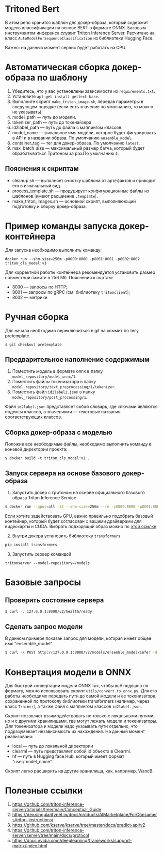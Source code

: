# Tritoned Bert
В этом репо хранится шаблон для докер-образа, который содержит модель классификации на основе BERT в формате ONNX. Базовым инструментом инференса служит Trtiton Inference Server. Расчитано на класс `AutoModelForSequenceClassification` из библиотеки Hugging Face.

Важно: на данный момент сервис будет работать на CPU.

# Автоматическая сборка докер-образа по шаблону

1. Убедитесь, что у вас установлены зависимости из `requirements.txt`.
2. Установите `apt-get install gettext-base`.
4. Выполните скрипт `make_triton_image.sh`, передав параметры в следующем порядке (если есть значение по умолчанию, то можно не указывать):
  1. model_path — путь до модели.
  2. tokenizer_path — путь до токенайзера.
  3. id2label_path — путь до файла с маппингом классов.
  4. model_name — финальное имя модели, которое будет фигурировать в API и в названии образа. По умолчанию `ensemble_model`.
  5. container_tag — тег для докер-образа. По умолчанию `latest`.
  6. max_batch_size — максимальный размер батча, который будет обрабатываться Тритоном за раз.По умолчанию `4`.
  
## Пояснения к скриптам

* cleanup.sh — выполняет очистку шаблона от артефактов и приводит его в изначальный вид.
* process_template.sh — продуцирует конфигурационные файлы из шаблонов (имеют расшиение `.template`).
* make_triton_images.sh — основной скрипт, выполняюющий подготовку и сборку докер-образа.

# Пример команды запуска докер-контейнера

Для запуска необходимо выполнить команду:
```
docker run --shm-size=256m -p8000:8000 -p8001:8001 -p8002:8002 triton_cls_model:v1
```
Для корректной работы контейнера рекомендуется установить размер совместной памяти в 256 Мб. Пояснения к портам:
* 8000 — запросы по HTTP;
* 8001 — запросы по gRPC (см. библиотеку `tritonclient`);
* 8002 — метрики.

# Ручная сборка

Для начала необходимо переключиться в git на коммит по тегу pretemplate.
```
$ git checkout pretemplate
```

## Предварительное наполнение содержимым

1. Поместить модель в формате onnx в папку `model_repository/model_onnx/1`.
2. Поместить файлы токенизатора в папку `model_repository/text_preprocessing/1/tokenizer`.
3. Поместить файл `id2label2.json` в папку `model_repository/post_processing/1`.

Файл `id2label.json` представляет собой словарь, где ключами являются индексы классов, а значениями — текстовые названия соответствующих классов.

## Сборка докер-образа с моделью

Положив все необходимые файлы, необходимо выполнить команду в коневой директории проекта:
```
$ docker build -t triton_cls_model:v1 .
```

## Запуск сервера на основе базового докер-образа

1. Запустить докер с тритоном на основе официального базового образа Triton Inference Service
```bash
$ docker run --gpus=all -it --shm-size=256m --rm -p8000:8000 -p8001:8001 -p8002:8002 -v $(pwd)/model_repository:/models nvcr.io/nvidia/tritonserver:22.12-py3
```

Если хотите задействовать GPU, важно правильно подобрать базовый контейнер, который будет согласован с вашими драйверами для видеокарты и CUDA. Выбрать подходящий образ можно по [этой ссылке](https://docs.nvidia.com/deeplearning/frameworks/support-matrix/index.html).

2. Внутри докера установить библиотеку `transformers`
```bash
pip install transformers
```

3. Запустить сервер командой
```
tritonserver --model-repository=/models
```

# Базовые запросы

## Проверить состояние сервера
```bash
$ curl -v 127.0.0.1:8000/v2/health/ready
```

## Сделать запрос модели
В данном примере показан запрос для модели, которая имеет общее имя "ensemble_model"

```bash
$ curl -X POST http://127.0.0.1:8000/v2/models/ensemble_model/infer -d '{"inputs":[{"name":"text_input","shape":[1,1],"datatype":"BYTES","data":["помогите мне"]}]}'
```

# Конвертация модели в ONNX

Для быстрой конвертации модели ONNX так, чтобы всё подошло по формату, можно использовать скрипт `utils/convert_to_onnx.py`. Для его работы необходимо передать пути до самой модели и ее токенизатора, сохраненной по протоколу библиотеки transformers (напимер, через класс `Trainer`), а также файл с маппингом классов `id2label.json`. 

Скрипт позволяет взаимодействовать не только с локальными путями, но и с другими хранилищами, где могут лежать модели и токенизаторы. Для токенизатора и модели надо указывать пути отдельно, что подразумевает независимость их нахождения. На данный момент реализовано:
- local — путь до локальной директории
- clearml — путь представляет собой id объекта в Clearml.
- hf — путь в Hugging face Hub, который имеет формат "user/model_name".

Скрипт легко расширить на другие хранилища, как, например, WandB.

# Полезные ссылки

1. https://github.com/triton-inference-server/tutorials/tree/main/Conceptual_Guide
2. https://dev.singularitynet.io/docs/products/AIMarketplace/ForConsumers/triton-instructions/
3. https://github.com/kserve/kserve/tree/master/docs/predict-api/v2
4. https://github.com/triton-inference-server/server/tree/main/docs/protocol
5. https://docs.nvidia.com/deeplearning/frameworks/support-matrix/index.html